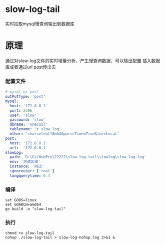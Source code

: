 # slow-log-tail
实时拉取mysql慢查询输出到数据库

# 原理
通过对slow-log文件的实时增量分析，产生慢查询数据，可以输出配置 插入数据库或者通过url post传出去

### 配置文件
```yaml
# mysql or post
outPutType: 'post'
mysql:
  host: '172.0.0.1'
  port: 3306
  user: 'slow'
  password: 'slow'
  dbname: 'onecool'
  tablename: 't_slow_log'
  other: 'charset=utf8mb4&parseTime=True&loc=Local'
post:
  host: '172.0.0.1'
  url:  '172.0.0.1'
slowLog:
  path: 'D:\GitHubPro\22222\slow-log-tail\slowlog\slow-log.log'
  env: '测试区域'
  instance: '测试'
  ignoreuser: ['root']
  longquerytime: 0.4

```

### 编译
```shell
set GOOS=linux
set GOARCH=amd64
go build -o "slow-log-tail"
```

### 执行
```shell
chmod +x slow-log-tail
nohup ./slow-log-tail > slow-log-nohup.log 2>&1 &
```